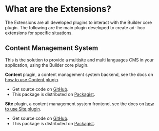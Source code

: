# What are the Extensions?

The Extensions are all developed plugins to interact with the Builder core plugin.
The following are the main plugin developed to create ad- hoc extensions for specific situations.

## Content Management System

This is the solution to provide a multisite and multi languages CMS in your application, 
using the Builder core plugin.

**Content** plugin, a content management system backend, see the docs on [how to use Content plugin](http://aoliverio.readthedocs.org/projects/builder-content/en/latest/).

- Get source code on [GitHub](https://github.com/aoliverio/content).
- This package is distributed on [Packagist](https://packagist.org/packages/aoliverio/content).  

**Site** plugin, a content management system frontend, see the docs on [how to use Site plugin](http://aoliverio.readthedocs.org/projects/builder-site/en/latest/).

- Get source code on [GitHub](https://github.com/aoliverio/site).
- This package is distributed on [Packagist](https://packagist.org/packages/aoliverio/site). 
